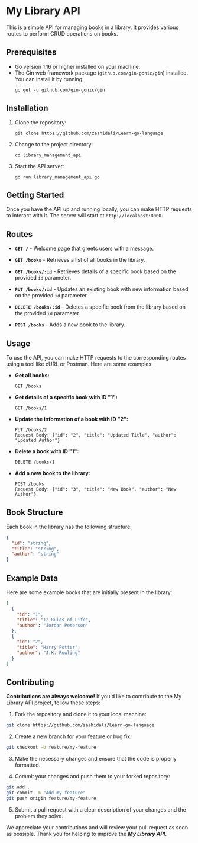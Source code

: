 # My Library API

This is a simple API for managing books in a library. It provides various routes to perform CRUD operations on books.

## Prerequisites

- Go version 1.16 or higher installed on your machine.
- The Gin web framework package (`github.com/gin-gonic/gin`) installed. You can install it by running:
  ```
  go get -u github.com/gin-gonic/gin
  ```

## Installation

1. Clone the repository:
   ```
   git clone https://github.com/zaahidali/Learn-go-language
   ```

2. Change to the project directory:
   ```
   cd library_management_api
   ```

3. Start the API server:
   ```
   go run library_management_api.go
   ```

## Getting Started

Once you have the API up and running locally, you can make HTTP requests to interact with it. The server will start at `http://localhost:8000`.


## Routes

- **`GET /`** - Welcome page that greets users with a message.

- **`GET /books`** - Retrieves a list of all books in the library.

- **`GET /books/:id`** - Retrieves details of a specific book based on the provided `id` parameter.

- **`PUT /books/:id`** - Updates an existing book with new information based on the provided `id` parameter.

- **`DELETE /books/:id`** - Deletes a specific book from the library based on the provided `id` parameter.

- **`POST /books`** - Adds a new book to the library.

## Usage

To use the API, you can make HTTP requests to the corresponding routes using a tool like cURL or Postman. Here are some examples:

- **Get all books:**
  ```
  GET /books
  ```

- **Get details of a specific book with ID "1":**
  ```
  GET /books/1
  ```

- **Update the information of a book with ID "2":**
  ```
  PUT /books/2
  Request Body: {"id": "2", "title": "Updated Title", "author": "Updated Author"}
  ```

- **Delete a book with ID "1":**
  ```
  DELETE /books/1
  ```

- **Add a new book to the library:**
  ```
  POST /books
  Request Body: {"id": "3", "title": "New Book", "author": "New Author"}
  ```

## Book Structure

Each book in the library has the following structure:

```json
{
  "id": "string",
  "title": "string",
  "author": "string"
}
```

## Example Data

Here are some example books that are initially present in the library:

```json
[
  {
    "id": "1",
    "title": "12 Rules of Life",
    "author": "Jordan Peterson"
  },
  {
    "id": "2",
    "title": "Harry Potter",
    "author": "J.K. Rowling"
  }
]
```

## Contributing

**Contributions are always welcome!** If you'd like to contribute to the My Library API project, follow these steps:

1. Fork the repository and clone it to your local machine:

```bash
git clone https://github.com/zaahidali/Learn-go-language
```

2. Create a new branch for your feature or bug fix:

```bash
git checkout -b feature/my-feature
```

3. Make the necessary changes and ensure that the code is properly formatted.

4. Commit your changes and push them to your forked repository:

```bash
git add .
git commit -m "Add my feature"
git push origin feature/my-feature
```

5. Submit a pull request with a clear description of your changes and the problem they solve.

We appreciate your contributions and will review your pull request as soon as possible. Thank you for helping to improve the ***My Library API.***
